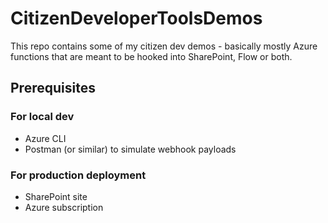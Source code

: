 # CitizenDeveloperToolsDemos

This repo contains some of my citizen dev demos - basically mostly Azure functions that are meant to be hooked into SharePoint, Flow or both.

## Prerequisites

### For local dev
- Azure CLI
- Postman (or similar) to simulate webhook payloads

### For production deployment
- SharePoint site
- Azure subscription
